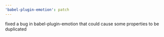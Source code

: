 ```yaml
---
'babel-plugin-emotion': patch
---
```


fixed a bug in babel-plugin-emotion that could cause some properties to be duplicated
